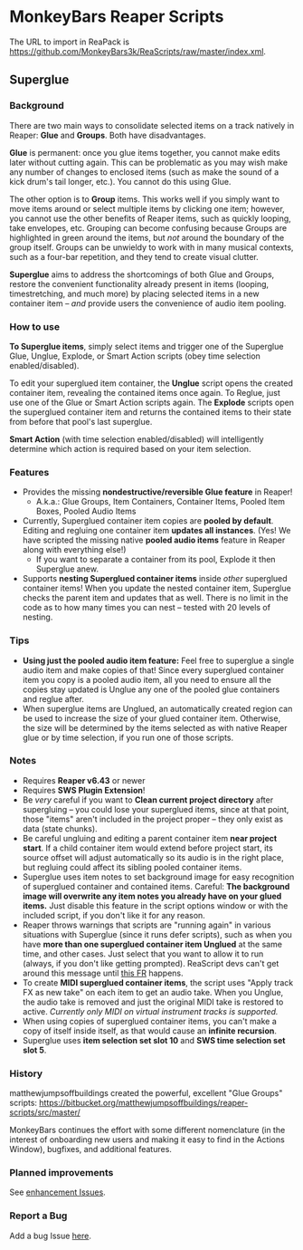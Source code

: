 # MonkeyBars Reaper Scripts

The URL to import in ReaPack is https://github.com/MonkeyBars3k/ReaScripts/raw/master/index.xml.


## Superglue

### Background

There are two main ways to consolidate selected items on a track natively in Reaper: **Glue** and **Groups**. Both have disadvantages. 

**Glue** is permanent: once you glue items together, you cannot make edits later without cutting again. This can be problematic as you may wish make any number of changes to enclosed items (such as make the sound of a kick drum's tail longer, etc.). You cannot do this using Glue.

The other option is to **Group** items. This works well if you simply want to  move items around or select multiple items by clicking one item; however, you cannot use the other benefits of Reaper items, such as quickly looping, take envelopes, etc. Grouping can become confusing because Groups are highlighted in green around the items, but *not* around the boundary of the group itself. Groups can be unwieldy to work with in many musical contexts, such as a four-bar repetition, and they tend to create visual clutter.

**Superglue** aims to address the shortcomings of both Glue and Groups, restore the convenient functionality already present in items (looping, timestretching, and much more) by placing selected items in a new container item – _and_ provide users the convenience of audio item pooling.

### How to use

**To Superglue items**, simply select items and trigger one of the Superglue Glue, Unglue, Explode, or Smart Action scripts (obey time selection enabled/disabled).

To edit your superglued item container, the **Unglue** script opens the created container item, revealing the contained items once again. To Reglue, just use one of the Glue or Smart Action scripts again. The **Explode** scripts open the superglued container item and returns the contained items to their state from before that pool's last superglue.

**Smart Action** (with time selection enabled/disabled) will intelligently determine which action is required based on your item selection.

### Features
- Provides the missing **nondestructive/reversible Glue feature** in Reaper!
  - A.k.a.: Glue Groups, Item Containers, Container Items, Pooled Item Boxes, Pooled Audio Items
- Currently, Superglued container item copies are **pooled by default**. Editing and regluing one container item **updates all instances**. (Yes! We have scripted the missing native **pooled audio items** feature in Reaper along with everything else!)
  - If you want to separate a container from its pool, Explode it then Superglue anew.
- Supports **nesting Superglued container items** inside _other_ superglued container items! When you update the nested container item, Superglue checks the parent item and updates that as well. There is no limit in the code as to how many times you can nest – tested with 20 levels of nesting.

### Tips
- **Using just the pooled audio item feature:** Feel free to superglue a single audio item and make copies of that! Since every superglued container item you copy is a pooled audio item, all you need to ensure all the copies stay updated is Unglue any one of the pooled glue containers and reglue after.
- When superglue items are Unglued, an automatically created region can be used to increase the size of your glued container item. Otherwise, the size will be determined by the items selected as with native Reaper glue or by time selection, if you run one of those scripts.

### Notes
- Requires **Reaper v6.43** or newer
- Requires **SWS Plugin Extension**!
- Be _very_ careful if you want to **Clean current project directory** after supergluing – you could lose your superglued items, since at that point, those "items" aren't included in the project proper – they only exist as data (state chunks).
- Be careful ungluing and editing a parent container item **near project start**. If a child container item would extend before project start, its source offset will adjust automatically so its audio is in the right place, but regluing could affect its sibling pooled container items.
- Superglue uses item notes to set background image for easy recognition of superglued container and contained items. Careful: **The background image will overwrite any item notes you already have on your glued items.** Just disable this feature in the script options window or with the included script, if you don't like it for any reason.
- Reaper throws warnings that scripts are "running again" in various situations with Superglue (since it runs defer scripts), such as when you have **more than one superglued container item Unglued** at the same time, and other cases. Just select that you want to allow it to run (always, if you don't like getting prompted). ReaScript devs can't get around this message until [this FR](https://forum.cockos.com/showthread.php?t=202416) happens. 
- To create **MIDI superglued container items**, the script uses "Apply track FX as new take" on each item to get an audio take. When you Unglue, the audio take is removed and just the original MIDI take is restored to active. _Currently only MIDI on virtual instrument tracks is supported._
- When using copies of superglued container items, you can't make a copy of itself inside itself, as that would cause an **infinite recursion**.
- Superglue uses **item selection set slot 10** and **SWS time selection set slot 5**.
 
### History

matthewjumpsoffbuildings created the powerful, excellent "Glue Groups" scripts: https://bitbucket.org/matthewjumpsoffbuildings/reaper-scripts/src/master/

MonkeyBars continues the effort with some different nomenclature (in the interest of onboarding new users and making it easy to find in the Actions Window), bugfixes, and additional features.


### Planned improvements
See [enhancement Issues](https://github.com/MonkeyBars3k/ReaScripts/issues?q=is%3Aissue+is%3Aopen+label%3Aenhancement).

### Report a Bug
Add a bug Issue [here](https://github.com/MonkeyBars3k/ReaScripts/issues/new).
